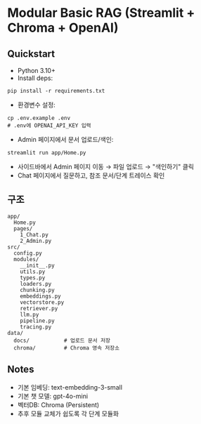 # Modular Basic RAG (Streamlit + Chroma + OpenAI)

## Quickstart

- Python 3.10+
- Install deps:
```
pip install -r requirements.txt
```
- 환경변수 설정:
```
cp .env.example .env
# .env에 OPENAI_API_KEY 입력
```
- Admin 페이지에서 문서 업로드/색인:
```
streamlit run app/Home.py
```
- 사이드바에서 Admin 페이지 이동 → 파일 업로드 → "색인하기" 클릭
- Chat 페이지에서 질문하고, 참조 문서/단계 트레이스 확인

## 구조
```
app/
  Home.py
  pages/
    1_Chat.py
    2_Admin.py
src/
  config.py
  modules/
    __init__.py
    utils.py
    types.py
    loaders.py
    chunking.py
    embeddings.py
    vectorstore.py
    retriever.py
    llm.py
    pipeline.py
    tracing.py
data/
  docs/           # 업로드 문서 저장
  chroma/         # Chroma 영속 저장소
```

## Notes
- 기본 임베딩: text-embedding-3-small
- 기본 챗 모델: gpt-4o-mini
- 벡터DB: Chroma (Persistent)
- 추후 모듈 교체가 쉽도록 각 단계 모듈화
